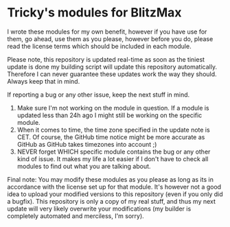 # Tricky's modules for BlitzMax

I wrote these modules for my own benefit, however if you have use for them, go ahead, use them as you please, however before you do, please read the license terms which should be included in each module.

Please note, this repository is updated real-time as soon as the tiniest update is done my building script will update this repository automatically. Therefore I can never guarantee these updates work the way they should. Always keep that in mind.



If reporting a bug or any other issue, keep the next stuff in mind.

1. Make sure I'm not working on the module in question. If a module is updated less than 24h ago I might still be working on the specific module.
2. When it comes to time, the time zone specified in the update note is CET. Of course, the GitHub time notice might be more accurate as GitHub as GitHub takes timezones into account ;)
3. NEVER forget WHICH specific module contains the bug or any other kind of issue. It makes my life a lot easier if I don't have to check all modules to find out what you are talking about.

Final note:
You may modify these modules as you please as long as its in accordance with the license set up for that module. It's however not a good idea to upload your modified versions to this repository (even if you only did a bugfix). This repository is only a copy of my real stuff, and thus my next update will very likely overwrite your modifications (my builder is completely automated and merciless, I'm sorry).
